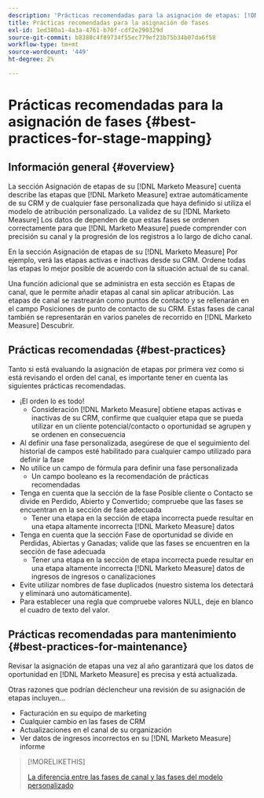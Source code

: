 ```yaml
---
description: 'Prácticas recomendadas para la asignación de etapas: [!DNL Marketo Measure] - Documentación del producto'
title: Prácticas recomendadas para la asignación de fases
exl-id: 1ed380a1-4a3a-4761-b70f-cdf2e290329d
source-git-commit: b8388c4f89734f55ec779ef23b75b34b07da6f58
workflow-type: tm+mt
source-wordcount: '449'
ht-degree: 2%

---
```


# Prácticas recomendadas para la asignación de fases {#best-practices-for-stage-mapping}

## Información general {#overview}

La sección Asignación de etapas de su [!DNL Marketo Measure] cuenta describe las etapas que [!DNL Marketo Measure] extrae automáticamente de su CRM y de cualquier fase personalizada que haya definido si utiliza el modelo de atribución personalizado. La validez de su [!DNL Marketo Measure] Los datos de dependen de que estas fases se ordenen correctamente para que [!DNL Marketo Measure] puede comprender con precisión su canal y la progresión de los registros a lo largo de dicho canal.

En la sección Asignación de etapas de su [!DNL Marketo Measure] Por ejemplo, verá las etapas activas e inactivas desde su CRM. Ordene todas las etapas lo mejor posible de acuerdo con la situación actual de su canal.

Una función adicional que se administra en esta sección es Etapas de canal, que le permite añadir etapas al canal sin aplicar atribución. Las etapas de canal se rastrearán como puntos de contacto y se rellenarán en el campo Posiciones de punto de contacto de su CRM. Estas fases de canal también se representarán en varios paneles de recorrido en [!DNL Marketo Measure] Descubrir.

## Prácticas recomendadas {#best-practices}

Tanto si está evaluando la asignación de etapas por primera vez como si está revisando el orden del canal, es importante tener en cuenta las siguientes prácticas recomendadas.

* ¡El orden lo es todo!
   * Consideración [!DNL Marketo Measure] obtiene etapas activas e inactivas de su CRM, confirme que cualquier etapa que se pueda utilizar en un cliente potencial/contacto o oportunidad se agrupen y se ordenen en consecuencia
* Al definir una fase personalizada, asegúrese de que el seguimiento del historial de campos esté habilitado para cualquier campo utilizado para definir la fase
* No utilice un campo de fórmula para definir una fase personalizada
   * Un campo booleano es la recomendación de prácticas recomendadas
* Tenga en cuenta que la sección de la fase Posible cliente o Contacto se divide en Perdido, Abierto y Convertido; compruebe que las fases se encuentran en la sección de fase adecuada
   * Tener una etapa en la sección de etapa incorrecta puede resultar en una etapa altamente incorrecta [!DNL Marketo Measure] datos
* Tenga en cuenta que la sección Fase de oportunidad se divide en Perdidas, Abiertas y Ganadas; valide que las fases se encuentren en la sección de fase adecuada
   * Tener una etapa en la sección de etapa incorrecta puede resultar en una etapa altamente incorrecta [!DNL Marketo Measure] datos de ingresos de ingresos o canalizaciones
* Evite utilizar nombres de fase duplicados (nuestro sistema los detectará y eliminará uno automáticamente).
* Para establecer una regla que compruebe valores NULL, deje en blanco el cuadro de texto del valor.

## Prácticas recomendadas para mantenimiento {#best-practices-for-maintenance}

Revisar la asignación de etapas una vez al año garantizará que los datos de oportunidad en [!DNL Marketo Measure] es precisa y está actualizada.

Otras razones que podrían déclencheur una revisión de su asignación de etapas incluyen...

* Facturación en su equipo de marketing
* Cualquier cambio en las fases de CRM
* Actualizaciones en el canal de su organización
* Ver datos de ingresos incorrectos en su [!DNL Marketo Measure] informe

>[!MORELIKETHIS]
>
>[La diferencia entre las fases de canal y las fases del modelo personalizado](/help/advanced-marketo-measure-features/custom-attribution-models/custom-attribution-model-and-setup.md#the-difference-between-funnel-stages-and-custom-model-stages)
